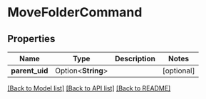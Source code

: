 # MoveFolderCommand

## Properties

Name | Type | Description | Notes
------------ | ------------- | ------------- | -------------
**parent_uid** | Option<**String**> |  | [optional]

[[Back to Model list]](../README.md#documentation-for-models) [[Back to API list]](../README.md#documentation-for-api-endpoints) [[Back to README]](../README.md)


